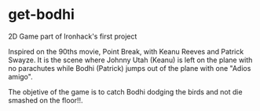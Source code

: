 # get-bodhi
2D Game part of Ironhack's first project

Inspired on the 90ths movie, Point Break, with Keanu Reeves and Patrick Swayze. 
It is the scene where Johnny Utah (Keanu) is left on the plane with no parachutes while Bodhi (Patrick)
jumps out of the plane with one "Adios amigo". 

The objetive of the game is to catch Bodhi dodging the birds and not die smashed on the floor!!.
